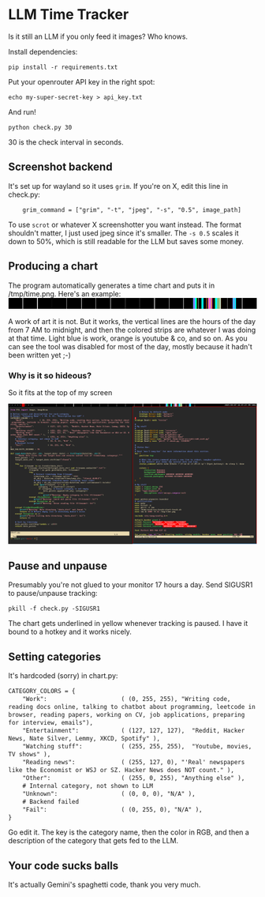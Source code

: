 # LLM Time Tracker
Is it still an LLM if you only feed it images? Who knows.

Install dependencies:
```
pip install -r requirements.txt
```

Put your openrouter API key in the right spot:
```
echo my-super-secret-key > api_key.txt
```

And run!
```
python check.py 30
```

30 is the check interval in seconds.

## Screenshot backend
It's set up for wayland so it uses `grim`. If you're on X, edit this line in check.py:

```
    grim_command = ["grim", "-t", "jpeg", "-s", "0.5", image_path]
```

To use `scrot` or whatever X screenshotter you want instead. The format
shouldn't matter, I just used jpeg since it's smaller. The `-s 0.5` scales it
down to 50%, which is still readable for the LLM but saves some money.

## Producing a chart
The program automatically generates a time chart and puts it in /tmp/time.png.
Here's an example:
![epic sreenie](https://github.com/nschweitz/time-tracker/blob/e120f8dc6223c049165ff3e7724cae6dc1ca85d9/example.png)

A work of art it is not. But it works, the vertical lines are the hours of the
day from 7 AM to midnight, and then the colored strips are whatever I was doing
at that time. Light blue is work, orange is youtube & co, and so on. As you can
see the tool was disabled for most of the day, mostly because it hadn't been
written yet ;-)

### Why is it so hideous?
So it fits at the top of my screen

![full screenshot](https://github.com/nschweitz/time-tracker/blob/b2522936be4eaefb1d05185b107e65107d175bde/bar.png)

## Pause and unpause
Presumably you're not glued to your monitor 17 hours a day. Send SIGUSR1 to
pause/unpause tracking:

```
pkill -f check.py -SIGUSR1
```

The chart gets underlined in yellow whenever tracking is paused. I have it
bound to a hotkey and it works nicely.

## Setting categories
It's hardcoded (sorry) in chart.py:
```
CATEGORY_COLORS = {
    "Work":                     ( (0, 255, 255), "Writing code, reading docs online, talking to chatbot about programming, leetcode in browser, reading papers, working on CV, job applications, preparing for interview, emails"),
    "Entertainment":            ( (127, 127, 127),  "Reddit, Hacker News, Nate Silver, Lemmy, XKCD, Spotify" ),
    "Watching stuff":           ( (255, 255, 255),  "Youtube, movies, TV shows" ),
    "Reading news":             ( (255, 127, 0), "'Real' newspapers like the Economist or WSJ or SZ. Hacker News does NOT count." ),
    "Other":                    ( (255, 0, 255), "Anything else" ),
    # Internal category, not shown to LLM
    "Unknown":                  ( (0, 0, 0), "N/A" ),
    # Backend failed
    "Fail":                     ( (0, 255, 0), "N/A" ),
}
```

Go edit it. The key is the category name, then the color in RGB, and then a
description of the category that gets fed to the LLM.

## Your code sucks balls
It's actually Gemini's spaghetti code, thank you very much.
